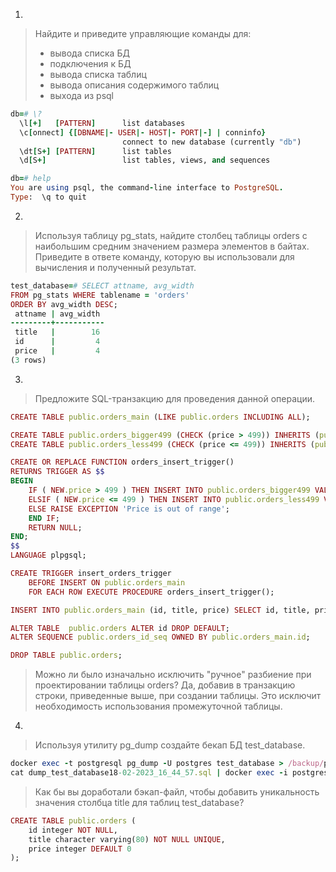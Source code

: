 1.  
  
> Найдите и приведите управляющие команды для:
> - вывода списка БД
> - подключения к БД
> - вывода списка таблиц
> - вывода описания содержимого таблиц
> - выхода из psql
```Ruby
db=# \?
  \l[+]   [PATTERN]      list databases
  \c[onnect] {[DBNAME|- USER|- HOST|- PORT|-] | conninfo}
                         connect to new database (currently "db")
  \dt[S+] [PATTERN]      list tables
  \d[S+]                 list tables, views, and sequences

db=# help
You are using psql, the command-line interface to PostgreSQL.
Type:  \q to quit
```
  
2.

> Используя таблицу pg_stats, найдите столбец таблицы orders с наибольшим средним значением размера элементов в байтах. Приведите в ответе команду, которую вы использовали для вычисления и полученный результат.
```Ruby
test_database=# SELECT attname, avg_width  
FROM pg_stats WHERE tablename = 'orders'
ORDER BY avg_width DESC;
 attname | avg_width 
---------+-----------
 title   |        16
 id      |         4
 price   |         4
(3 rows)
```
  
3.
  
> Предложите SQL-транзакцию для проведения данной операции.
```Ruby
CREATE TABLE public.orders_main (LIKE public.orders INCLUDING ALL);

CREATE TABLE public.orders_bigger499 (CHECK (price > 499)) INHERITS (public.orders_main);
CREATE TABLE public.orders_less499 (CHECK (price <= 499)) INHERITS (public.orders_main);

CREATE OR REPLACE FUNCTION orders_insert_trigger()
RETURNS TRIGGER AS $$
BEGIN
    IF ( NEW.price > 499 ) THEN INSERT INTO public.orders_bigger499 VALUES (NEW.*);
    ELSIF ( NEW.price <= 499 ) THEN INSERT INTO public.orders_less499 VALUES (NEW.*);
    ELSE RAISE EXCEPTION 'Price is out of range';
    END IF;
    RETURN NULL;
END;
$$
LANGUAGE plpgsql;

CREATE TRIGGER insert_orders_trigger
    BEFORE INSERT ON public.orders_main
    FOR EACH ROW EXECUTE PROCEDURE orders_insert_trigger();

INSERT INTO public.orders_main (id, title, price) SELECT id, title, price FROM public.orders;

ALTER TABLE  public.orders ALTER id DROP DEFAULT;
ALTER SEQUENCE public.orders_id_seq OWNED BY public.orders_main.id;

DROP TABLE public.orders;
```
> Можно ли было изначально исключить "ручное" разбиение при проектировании таблицы orders?
Да, добавив в транзакцию строки, приведенные выше, при создании таблицы. Это исключит необходимость использования промежуточной таблицы.
  
4.

> Используя утилиту pg_dump создайте бекап БД test_database.
```Ruby
docker exec -t postgresql pg_dump -U postgres test_database > /backup/postgres/dump_test_database`date +%d-%m-%Y"_"%H_%M_%S`.sql
cat dump_test_database18-02-2023_16_44_57.sql | docker exec -i postgresql_new psql -U postgres test_database
```
> Как бы вы доработали бэкап-файл, чтобы добавить уникальность значения столбца title для таблиц test_database?
```Ruby
CREATE TABLE public.orders (
    id integer NOT NULL,
    title character varying(80) NOT NULL UNIQUE,
    price integer DEFAULT 0
);
``` 
